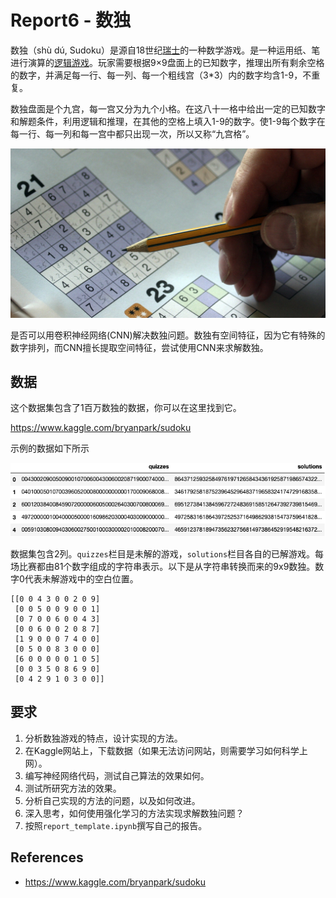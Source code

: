 # Report6 - 数独


数独（shù dú, Sudoku）是源自18世纪[瑞士](https://baike.baidu.com/item/瑞士/131482)的一种数学游戏。是一种运用纸、笔进行演算的[逻辑游戏](https://baike.baidu.com/item/逻辑游戏/12814189)。玩家需要根据9×9盘面上的已知数字，推理出所有剩余空格的数字，并满足每一行、每一列、每一个粗线宫（3*3）内的数字均含1-9，不重复。

数独盘面是个九宫，每一宫又分为九个小格。在这八十一格中给出一定的已知数字和解题条件，利用逻辑和推理，在其他的空格上填入1-9的数字。使1-9每个数字在每一行、每一列和每一宫中都只出现一次，所以又称“九宫格”。

![sudoku_1.jpeg](images/sudoku_1.jpeg)

是否可以用卷积神经网络(CNN)解决数独问题。数独有空间特征，因为它有特殊的数字排列，而CNN擅长提取空间特征，尝试使用CNN来求解数独。



## 数据
这个数据集包含了1百万数独的数据，你可以在这里找到它。

https://www.kaggle.com/bryanpark/sudoku



示例的数据如下所示

![sudoku_data.png](images/sudoku_data.png)



数据集包含2列。`quizzes`栏目是未解的游戏，`solutions`栏目各自的已解游戏。每场比赛都由81个数字组成的字符串表示。以下是从字符串转换而来的9x9数独。数字0代表未解游戏中的空白位置。

```
[[0 0 4 3 0 0 2 0 9]
 [0 0 5 0 0 9 0 0 1]
 [0 7 0 0 6 0 0 4 3]
 [0 0 6 0 0 2 0 8 7]
 [1 9 0 0 0 7 4 0 0]
 [0 5 0 0 8 3 0 0 0]
 [6 0 0 0 0 0 1 0 5]
 [0 0 3 5 0 8 6 9 0]
 [0 4 2 9 1 0 3 0 0]]
```



## 要求

1. 分析数独游戏的特点，设计实现的方法。
2. 在Kaggle网站上，下载数据（如果无法访问网站，则需要学习如何科学上网）。
3. 编写神经网络代码，测试自己算法的效果如何。
4. 测试所研究方法的效果。
5. 分析自己实现的方法的问题，以及如何改进。
6. 深入思考，如何使用强化学习的方法实现求解数独问题？
7. 按照`report_template.ipynb`撰写自己的报告。



## References

* https://www.kaggle.com/bryanpark/sudoku